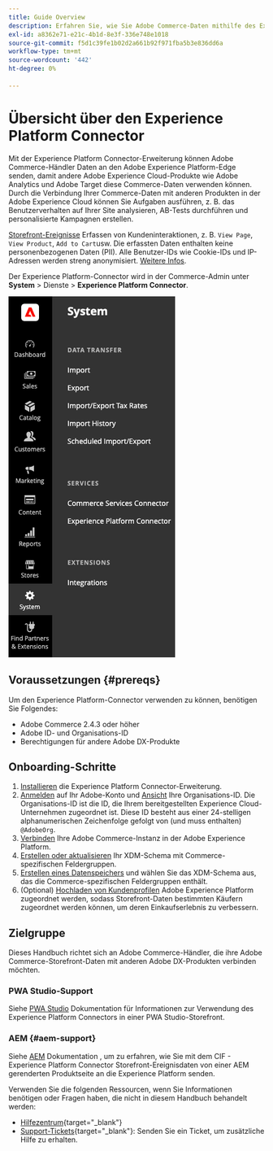 ```yaml
---
title: Guide Overview
description: Erfahren Sie, wie Sie Adobe Commerce-Daten mithilfe des Experience Platform-Connectors in Adobe Experience Platform integrieren.
exl-id: a8362e71-e21c-4b1d-8e3f-336e748e1018
source-git-commit: f5d1c39fe1b02d2a661b92f971fba5b3e836dd6a
workflow-type: tm+mt
source-wordcount: '442'
ht-degree: 0%

---
```


# Übersicht über den Experience Platform Connector

Mit der Experience Platform Connector-Erweiterung können Adobe Commerce-Händler Daten an den Adobe Experience Platform-Edge senden, damit andere Adobe Experience Cloud-Produkte wie Adobe Analytics und Adobe Target diese Commerce-Daten verwenden können. Durch die Verbindung Ihrer Commerce-Daten mit anderen Produkten in der Adobe Experience Cloud können Sie Aufgaben ausführen, z. B. das Benutzerverhalten auf Ihrer Site analysieren, AB-Tests durchführen und personalisierte Kampagnen erstellen.

[Storefront-Ereignisse](events.md) Erfassen von Kundeninteraktionen, z. B. `View Page`, `View Product`, `Add to Cart`usw. Die erfassten Daten enthalten keine personenbezogenen Daten (PII). Alle Benutzer-IDs wie Cookie-IDs und IP-Adressen werden streng anonymisiert. [Weitere Infos](https://www.adobe.com/privacy/experience-cloud.html).

Der Experience Platform-Connector wird in der Commerce-Admin unter **System** > Dienste > **Experience Platform Connector**.

![Admin-Ansicht der Experience Platform Connector-Erweiterung](assets/epc-adminui.png)

## Voraussetzungen {#prereqs}

Um den Experience Platform-Connector verwenden zu können, benötigen Sie Folgendes:

- Adobe Commerce 2.4.3 oder höher
- Adobe ID- und Organisations-ID
- Berechtigungen für andere Adobe DX-Produkte

## Onboarding-Schritte

1. [Installieren](install.md) die Experience Platform Connector-Erweiterung.
1. [Anmelden](https://helpx.adobe.com/manage-account/using/access-adobe-id-account.html) auf Ihr Adobe-Konto und [Ansicht](https://experienceleague.adobe.com/docs/core-services/interface/administration/organizations.html?lang=en#concept_EA8AEE5B02CF46ACBDAD6A8508646255) Ihre Organisations-ID. Die Organisations-ID ist die ID, die Ihrem bereitgestellten Experience Cloud-Unternehmen zugeordnet ist. Diese ID besteht aus einer 24-stelligen alphanumerischen Zeichenfolge gefolgt von (und muss enthalten) `@AdobeOrg`.
1. [Verbinden](connect-data.md) Ihre Adobe Commerce-Instanz in der Adobe Experience Platform.
1. [Erstellen oder aktualisieren](update-xdm.md) Ihr XDM-Schema mit Commerce-spezifischen Feldergruppen.
1. [Erstellen eines Datenspeichers](https://experienceleague.adobe.com/docs/experience-platform/edge/datastreams/overview.html?lang=en) und wählen Sie das XDM-Schema aus, das die Commerce-spezifischen Feldergruppen enthält.
1. (Optional) [Hochladen von Kundenprofilen](profile.md) Adobe Experience Platform zugeordnet werden, sodass Storefront-Daten bestimmten Käufern zugeordnet werden können, um deren Einkaufserlebnis zu verbessern.

## Zielgruppe

Dieses Handbuch richtet sich an Adobe Commerce-Händler, die ihre Adobe Commerce-Storefront-Daten mit anderen Adobe DX-Produkten verbinden möchten.

### PWA Studio-Support

Siehe [PWA Studio](https://developer.adobe.com/commerce/pwa-studio/integrations/adobe-commerce/aep/) Dokumentation für Informationen zur Verwendung des Experience Platform Connectors in einer PWA Studio-Storefront.

### AEM {#aem-support}

Siehe [AEM](https://experienceleague.adobe.com/docs/experience-manager-cloud-service/content/content-and-commerce/integrations/aep.html) Dokumentation , um zu erfahren, wie Sie mit dem CIF - Experience Platform Connector Storefront-Ereignisdaten von einer AEM gerenderten Produktseite an die Experience Platform senden.

Verwenden Sie die folgenden Ressourcen, wenn Sie Informationen benötigen oder Fragen haben, die nicht in diesem Handbuch behandelt werden:

- [Hilfezentrum](https://support.magento.com/hc/en-us){target=&quot;_blank&quot;}
- [Support-Tickets](https://support.magento.com/hc/en-us/articles/360000913794#submit-ticket){target=&quot;_blank&quot;}: Senden Sie ein Ticket, um zusätzliche Hilfe zu erhalten.
